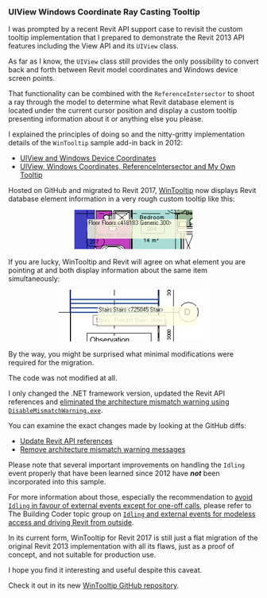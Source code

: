 <head>
<meta http-equiv="Content-Type" content="text/html; charset=utf-8">
<link rel="stylesheet" type="text/css" href="bc.css">
<script src="run_prettify.js" type="text/javascript"></script>
<!--
<script src="https://google-code-prettify.googlecode.com/svn/loader/run_prettify.js" type="text/javascript"></script>
-->
</head>

<!---

- 12593692 [mouse hover event]
  https://github.com/jeremytammik/WinTooltip

#RevitAPI @AutodeskRevit #aec #bim #dynamobim @AutodeskForge

I revisited the custom tooltip implementation that I prepared to demonstrate the Revit 2013 API features including the View API and its <code>UIView</code> class. It class still provides the only possibility to convert back and forth between Revit model coordinates and Windows device screen points. That functionality can be combined with the <code>ReferenceIntersector</code> to shoot a ray through the model to determine what Revit database element is located under the current cursor position and display a custom tooltip presenting information about it or anything else you please...

&ndash; ...

#AULondon, #UI, #innovation, #RevitAPI, @AutodeskRevit


-->

### UIView Windows Coordinate Ray Casting Tooltip

I was prompted by a recent Revit API support case to revisit the custom tooltip implementation that I prepared to demonstrate the Revit 2013 API features including the View API and its `UIView` class.

As far as I know, the `UIView` class still provides the only possibility to convert back and forth between Revit model coordinates and Windows device screen points.

That functionality can be combined with the `ReferenceIntersector` to shoot a ray through the model to determine what Revit database element is located under the current cursor position and display a custom tooltip presenting information about it or anything else you please.

I explained the principles of doing so and the nitty-gritty implementation details of the `WinTooltip` sample add-in back in 2012:

- [UIView and Windows Device Coordinates](http://thebuildingcoder.typepad.com/blog/2012/06/uiview-and-windows-device-coordinates.html)
- [UIView, Windows Coordinates, ReferenceIntersector and My Own Tooltip](http://thebuildingcoder.typepad.com/blog/2012/10/uiview-windows-coordinates-referenceintersector-and-my-own-tooltip.html)

Hosted on GitHub and migrated to Revit 2017, [WinTooltip](https://github.com/jeremytammik/WinTooltip) now
displays Revit database element information in a very rough custom tooltip like this:

<center>
<img src="img/wintooltip_2017_single.png" alt="WinTooltip custom tooltip in Revit" width="238"/>
</center>

If you are lucky, WinTooltip and Revit will agree on what element you are pointing at and both display information about the same item simultaneously:

<center>
<img src="img/wintooltip_2017_duplicate.png" alt="Simultaneous Revit and WinTooltip tooltips" width="302"/>
</center>

By the way, you might be surprised what minimal modifications were required for the migration.

The code was not modified at all.

I only changed the .NET framework version, updated the Revit API references
and [eliminated the architecture mismatch warning using `DisableMismatchWarning.exe`](http://thebuildingcoder.typepad.com/blog/2014/09/architecture-mismatch-warning-disabler-update.html).

You can examine the exact changes made by looking at the GitHub diffs:

- [Update Revit API references](https://github.com/jeremytammik/WinTooltip/compare/2013.0.0.0...2017.0.0.0)
- [Remove architecture mismatch warning messages](https://github.com/jeremytammik/WinTooltip/compare/2017.0.0.0...2017.0.0.1)

Please note that several important improvements on handling the `Idling` event properly that have been learned since 2012 have <b><i>not</i></b> been incorporated into this sample.

For more information about those, especially the recommendation
to [avoid `Idling` in favour of external events except for one-off calls](http://thebuildingcoder.typepad.com/blog/2013/12/replacing-an-idling-event-handler-by-an-external-event.html),
please refer to The Building Coder topic group
on [`Idling` and external events for modeless access and driving Revit from outside](http://thebuildingcoder.typepad.com/blog/about-the-author.html#5.28).

In its current form, WinTooltip for Revit 2017 is still just a flat migration of the original Revit 2013 implementation with all its flaws, just as a proof of concept, and not suitable for production use.

I hope you find it interesting and useful despite this caveat.

Check it out in its new [WinTooltip GitHub repository](https://github.com/jeremytammik/WinTooltip).
